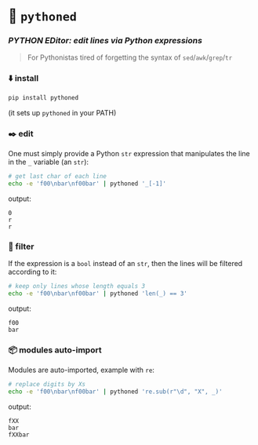 # 🐉 `pythoned`

### *PYTHON EDitor: edit lines via Python expressions*

> For Pythonistas tired of forgetting the syntax of  `sed`/`awk`/`grep`/`tr`

### ⬇️ install
```bash
pip install pythoned
```
(it sets up `pythoned` in your PATH)

### ✒️ edit
One must simply provide a Python `str` expression that manipulates the line in the `_` variable (an `str`):

```bash
# get last char of each line
echo -e 'f00\nbar\nf00bar' | pythoned '_[-1]'
```
output:
```
0
r
r
```

### 🛑 filter
If the expression is a `bool` instead of an `str`, then the lines will be filtered according to it:
```bash
# keep only lines whose length equals 3
echo -e 'f00\nbar\nf00bar' | pythoned 'len(_) == 3'
```
output:
```
f00
bar
```

### 📦 modules auto-import

Modules are auto-imported, example with `re`:
```bash
# replace digits by Xs
echo -e 'f00\nbar\nf00bar' | pythoned 're.sub(r"\d", "X", _)'
```
output:
```
fXX
bar
fXXbar
```
